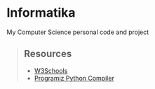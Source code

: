 # Informatika
My Computer Science personal code and project

> ## Resources
> - [W3Schools](https://www.programiz.com/python-programming/online-compiler/)
> - [Programiz Python Compiler](https://www.w3schools.com/python/)

